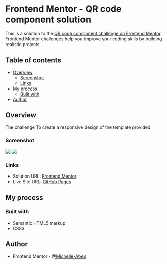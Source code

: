# Frontend Mentor - QR code component solution

This is a solution to the [QR code component challenge on Frontend Mentor](https://www.frontendmentor.io/challenges/qr-code-component-iux_sIO_H). Frontend Mentor challenges help you improve your coding skills by building realistic projects.

## Table of contents

- [Overview](#overview)
  - [Screenshot](#screenshot)
  - [Links](#links)
- [My process](#my-process)
  - [Built with](#built-with)
- [Author](#author)

## Overview

The challenge
To create a responsive design of the template provided.

### Screenshot

![](./images/snip-full.jpg)
![](./images/snip-card.jpg)

### Links

- Solution URL: [Frontend Mentor](https://www.frontendmentor.io/challenges/qr-code-component-iux_sIO_H/hub/html5-css3-Rvp0xYt3L)
- Live Site URL: [GitHub Pages](https://michelle-abes.github.io/QR-Code-Component/)

## My process

### Built with

- Semantic HTML5 markup
- CSS3

## Author

- Frontend Mentor - [@Michelle-Abes](https://www.frontendmentor.io/profile/Michelle-Abes)
